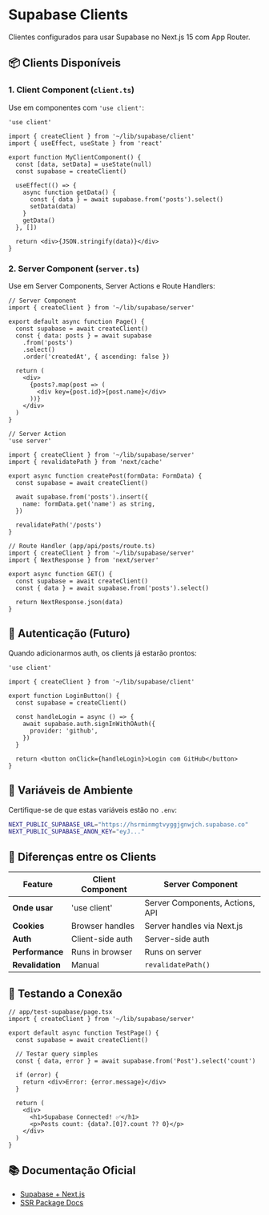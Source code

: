 # Supabase Clients

Clientes configurados para usar Supabase no Next.js 15 com App Router.

## 📦 Clients Disponíveis

### 1. Client Component (`client.ts`)

Use em componentes com `'use client'`:

```tsx
'use client'

import { createClient } from '~/lib/supabase/client'
import { useEffect, useState } from 'react'

export function MyClientComponent() {
  const [data, setData] = useState(null)
  const supabase = createClient()

  useEffect(() => {
    async function getData() {
      const { data } = await supabase.from('posts').select()
      setData(data)
    }
    getData()
  }, [])

  return <div>{JSON.stringify(data)}</div>
}
```

### 2. Server Component (`server.ts`)

Use em Server Components, Server Actions e Route Handlers:

```tsx
// Server Component
import { createClient } from '~/lib/supabase/server'

export default async function Page() {
  const supabase = await createClient()
  const { data: posts } = await supabase
    .from('posts')
    .select()
    .order('createdAt', { ascending: false })

  return (
    <div>
      {posts?.map(post => (
        <div key={post.id}>{post.name}</div>
      ))}
    </div>
  )
}
```

```tsx
// Server Action
'use server'

import { createClient } from '~/lib/supabase/server'
import { revalidatePath } from 'next/cache'

export async function createPost(formData: FormData) {
  const supabase = await createClient()

  await supabase.from('posts').insert({
    name: formData.get('name') as string,
  })

  revalidatePath('/posts')
}
```

```tsx
// Route Handler (app/api/posts/route.ts)
import { createClient } from '~/lib/supabase/server'
import { NextResponse } from 'next/server'

export async function GET() {
  const supabase = await createClient()
  const { data } = await supabase.from('posts').select()

  return NextResponse.json(data)
}
```

## 🔐 Autenticação (Futuro)

Quando adicionarmos auth, os clients já estarão prontos:

```tsx
'use client'

import { createClient } from '~/lib/supabase/client'

export function LoginButton() {
  const supabase = createClient()

  const handleLogin = async () => {
    await supabase.auth.signInWithOAuth({
      provider: 'github',
    })
  }

  return <button onClick={handleLogin}>Login com GitHub</button>
}
```

## 📝 Variáveis de Ambiente

Certifique-se de que estas variáveis estão no `.env`:

```bash
NEXT_PUBLIC_SUPABASE_URL="https://hsrminmgtvyggjgnwjch.supabase.co"
NEXT_PUBLIC_SUPABASE_ANON_KEY="eyJ..."
```

## 🚀 Diferenças entre os Clients

| Feature | Client Component | Server Component |
|---------|------------------|------------------|
| **Onde usar** | 'use client' | Server Components, Actions, API |
| **Cookies** | Browser handles | Server handles via Next.js |
| **Auth** | Client-side auth | Server-side auth |
| **Performance** | Runs in browser | Runs on server |
| **Revalidation** | Manual | `revalidatePath()` |

## 🧪 Testando a Conexão

```tsx
// app/test-supabase/page.tsx
import { createClient } from '~/lib/supabase/server'

export default async function TestPage() {
  const supabase = await createClient()

  // Testar query simples
  const { data, error } = await supabase.from('Post').select('count')

  if (error) {
    return <div>Error: {error.message}</div>
  }

  return (
    <div>
      <h1>Supabase Connected! ✅</h1>
      <p>Posts count: {data?.[0]?.count ?? 0}</p>
    </div>
  )
}
```

## 📚 Documentação Oficial

- [Supabase + Next.js](https://supabase.com/docs/guides/getting-started/quickstarts/nextjs)
- [SSR Package Docs](https://supabase.com/docs/guides/auth/server-side/nextjs)
